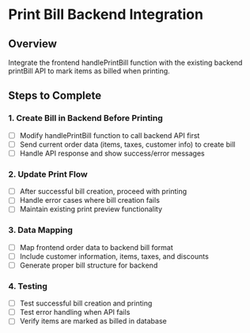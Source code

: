# Print Bill Backend Integration

## Overview
Integrate the frontend handlePrintBill function with the existing backend printBill API to mark items as billed when printing.

## Steps to Complete

### 1. Create Bill in Backend Before Printing
- [ ] Modify handlePrintBill function to call backend API first
- [ ] Send current order data (items, taxes, customer info) to create bill
- [ ] Handle API response and show success/error messages

### 2. Update Print Flow
- [ ] After successful bill creation, proceed with printing
- [ ] Handle error cases where bill creation fails
- [ ] Maintain existing print preview functionality

### 3. Data Mapping
- [ ] Map frontend order data to backend bill format
- [ ] Include customer information, items, taxes, and discounts
- [ ] Generate proper bill structure for backend

### 4. Testing
- [ ] Test successful bill creation and printing
- [ ] Test error handling when API fails
- [ ] Verify items are marked as billed in database
